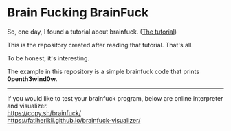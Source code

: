 # Brain Fucking BrainFuck  

So, one day, I found a tutorial about brainfuck. ([The tutorial](https://gist.github.com/roachhd/dce54bec8ba55fb17d3a))  

This is the repository created after reading that tutorial. That's all.  

To be honest, it's interesting.  

The example in this repository is a simple brainfuck code that prints **0penth3wind0w**.  
  
---
  
If you would like to test your brainfuck program, below are online interpreter and visualizer.  
https://copy.sh/brainfuck/  
https://fatiherikli.github.io/brainfuck-visualizer/  